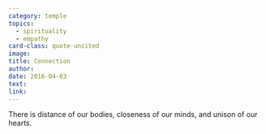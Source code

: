 ```yaml
---
category: temple
topics:
  - spirituality
  - empathy
card-class: quote-uncited
image:
title: Connection
author:
date: 2016-04-03
text:
link:
---
```

There is distance of our bodies, closeness of our minds, and unison of our hearts.
